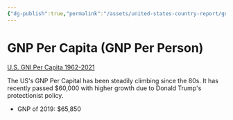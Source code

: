 ```yaml
---
{"dg-publish":true,"permalink":"/assets/united-states-country-report/gnp-per-capita-gnp-per-person/"}
---
```


# GNP Per Capita (GNP Per Person)

[U.S. GNI Per Capita 1962-2021](https://www.macrotrends.net/countries/USA/united-states/gni-per-capita)

The US's GNP Per Capital has been steadily climbing since the 80s. It has recently passed $60,000 with higher growth due to Donald Trump's protectionist policy.

- GNP of 2019: $65,850